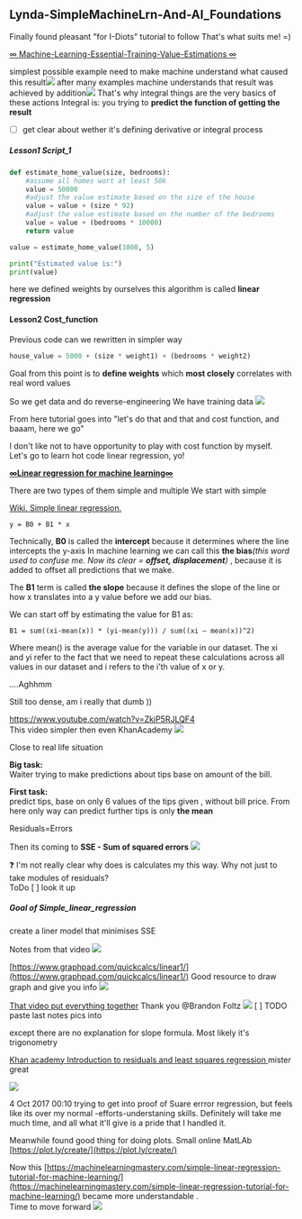 ## Lynda-SimpleMachineLrn-And-AI_Foundations

Finally found pleasant "for I-Diots" tutorial to follow
That's what suits me! =)

[∞ Machine-Learning-Essential-Training-Value-Estimations ∞](https://www.lynda.com/Data-Science-tutorials/Machine-Learning-Essential-Training-Value-Estimations)



simplest possible example
need to make machine understand what caused this result![](assets/README-0de1d2b1.jpg)
after many examples machine understands that result was achieved by addition![](assets/README-19db1740.png)
That's why integral things are the very basics of these actions
Integral is: you trying to __predict the function of getting the result__
- [ ] get clear about wether it's defining derivative or integral process


##### Lesson1 Script_1

```python
def estimate_home_value(size, bedrooms):
    #assume all homes wort at least 50k
    value = 50000
    #adjust the value estimate based on the size of the house
    value = value + (size * 92)
    #adjust the value estimate based on the number of the bedrooms
    value = value + (bedrooms * 10000)
    return value

value = estimate_home_value(3800, 5)

print("Estimated value is:")
print(value)
```
here we defined weights by ourselves
this algorithm is called __linear regression__




#### Lesson2 Cost_function
Previous code can we rewritten in simpler way

```python
house_value = 5000 + (size * weight1) + (bedrooms * weight2)
```
Goal from this point is to __define weights__ which __most closely__ correlates with real word values

So we get data and do reverse-engineering
We have training data
![](assets/README-585143d9.png)

From here tutorial goes into "let's do that and that and cost function, and baaam, here we go"

I don't like not to have opportunity to play with cost function by myself.
Let's go to learn hot code linear regression, yo!



[__∞Linear regression for machine learning∞__](https://machinelearningmastery.com/simple-linear-regression-tutorial-for-machine-learning/)

There are two types of them simple and multiple
We start with simple

[Wiki. Simple linear regression.  ](https://en.wikipedia.org/wiki/Simple_linear_regression)

```
y = B0 + B1 * x
```
Technically, __B0__ is called the __intercept__ because it determines where the line intercepts the y-axis
In machine learning we can call this __the bias__*(this word used to confuse me. Now its clear = __offset, displacement__)* , because it is added to offset all predictions that we make.

The __B1__ term is called __the slope__ because it defines the slope of the line or how x translates into a y value before we add our bias.

We can start off by estimating the value for B1 as:
```
B1 = sum((xi-mean(x)) * (yi-mean(y))) / sum((xi – mean(x))^2)
```
Where mean() is the average value for the variable in our dataset. The xi and yi refer to the fact that we need to repeat these calculations across all values in our dataset and i refers to the i’th value of x or y.

....Aghhmm

Still too dense, am i really that dumb ))


https://www.youtube.com/watch?v=ZkjP5RJLQF4  
This video simpler then even KhanAcademy
![](assets/README-638606cc.png)

Close to real life situation

__Big task:__  
Waiter trying to make predictions about tips base on amount of the bill.

__First task:__  
predict tips, base on only 6 values of the tips given , without bill price.
From here only way can predict further tips is only __the mean__

Residuals=Errors

Then its coming to __SSE -  Sum of squared errors__
![](assets/README-2f27e1e7.png)

❓ I'm not really clear why does is calculates my this way. Why not just to take modules of residuals?  
ToDo [ ] look it up


##### Goal of Simple_linear_regression
create a liner model that minimises SSE


Notes from that video
![](assets/README-c34cd7f2.png)



[https://www.graphpad.com/quickcalcs/linear1/](https://www.graphpad.com/quickcalcs/linear1/)
Good resource to draw graph and give you info
![](assets/README-ba9dcae0.png)

[That video put everything together](https://www.youtube.com/watch?v=Qa2APhWjQPc) Thank you @Brandon Foltz
![](assets/README-6a8f788d.png)
[ ] TODO paste last notes pics into


except there are no explanation for slope formula.
Most likely it's trigonometry

[Khan academy Introduction to residuals and least squares regression ](https://www.youtube.com/watch?v=yMgFHbjbAW8)
mister great

![](assets/README-22a15faa.png)


4 Oct 2017 00:10
trying to get into proof of Suare errror regression, but feels like its  over my normal -efforts-understaning skills.
Definitely will take me much time, and all what it'll give is a pride that I handled it.

Meanwhile found good thing for doing plots. Small online MatLAb [https://plot.ly/create/](https://plot.ly/create/)

Now this [https://machinelearningmastery.com/simple-linear-regression-tutorial-for-machine-learning/](https://machinelearningmastery.com/simple-linear-regression-tutorial-for-machine-learning/) became more understandable .  
Time to move forward
![](assets/README-b5163329.png)
